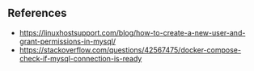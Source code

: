 ## References
- https://linuxhostsupport.com/blog/how-to-create-a-new-user-and-grant-permissions-in-mysql/
- https://stackoverflow.com/questions/42567475/docker-compose-check-if-mysql-connection-is-ready
